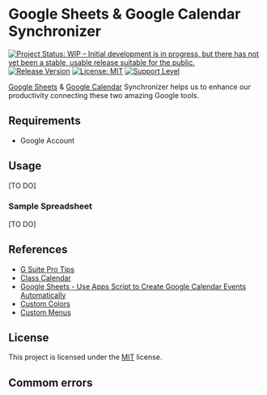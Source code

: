 # Google Sheets & Google Calendar Synchronizer

[![Project Status: WIP – Initial development is in progress, but there has not yet been a stable, usable release suitable for the public.](https://www.repostatus.org/badges/latest/wip.svg)](https://www.repostatus.org/#wip)
[![Release Version](https://img.shields.io/github/release/sarahcssiqueira/google-sheets-calendar-synchronizer.svg)](https://github.com/sarahcssiqueira/google-sheets-calendar-synchronizer/releases/latest)
[![License: MIT](https://img.shields.io/badge/License-MIT-yellow.svg)](https://opensource.org/licenses/MIT)
[![Support Level](https://img.shields.io/badge/support-may_take_time-yellow.svg)](#support-level)

[Google Sheets](https://www.google.com/sheets/about/) & [Google Calendar](https://workspace.google.com/products/calendar/) Synchronizer helps us to enhance our productivity connecting these two amazing Google tools.

## Requirements

- Google Account

## Usage

[TO DO]

### Sample Spreadsheet

[TO DO]

## References

- [G Suite Pro Tips](https://workspace.google.com/blog/productivity-collaboration/g-suite-pro-tip-how-to-automatically-add-a-schedule-from-google-sheets-into-calendar)
- [Class Calendar](<https://developers.google.com/apps-script/reference/calendar/calendar?hl=pt-br#createAllDayEvent(String,Date,Object)>)
- [Google Sheets - Use Apps Script to Create Google Calendar Events Automatically](https://www.youtube.com/watch?v=FxxPq2wXcK4)
- [Custom Colors](https://developers.google.com/apps-script/reference/calendar/event-color?hl=pt-br)
- [Custom Menus](https://developers.google.com/apps-script/guides/menus?hl=pt-br)

## License

This project is licensed under the [MIT](https://github.com/sarahcssiqueira/google-sheets-calendar-synchronizer/blob/master/LICENSE) license.

## Commom errors
